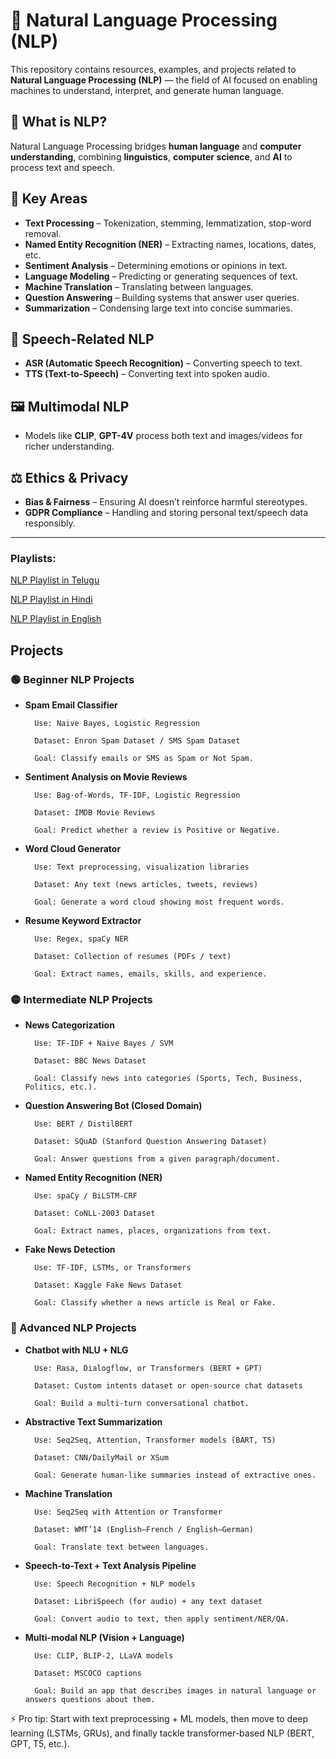 # 🧠 Natural Language Processing (NLP)

This repository contains resources, examples, and projects related to **Natural Language Processing (NLP)** — the field of AI focused on enabling machines to understand, interpret, and generate human language.

## 📌 What is NLP?
Natural Language Processing bridges **human language** and **computer understanding**, combining **linguistics**, **computer science**, and **AI** to process text and speech.

## 🔑 Key Areas
- **Text Processing** – Tokenization, stemming, lemmatization, stop-word removal.
- **Named Entity Recognition (NER)** – Extracting names, locations, dates, etc.
- **Sentiment Analysis** – Determining emotions or opinions in text.
- **Language Modeling** – Predicting or generating sequences of text.
- **Machine Translation** – Translating between languages.
- **Question Answering** – Building systems that answer user queries.
- **Summarization** – Condensing large text into concise summaries.

## 🎤 Speech-Related NLP
- **ASR (Automatic Speech Recognition)** – Converting speech to text.
- **TTS (Text-to-Speech)** – Converting text into spoken audio.

## 🖼️ Multimodal NLP
- Models like **CLIP**, **GPT-4V** process both text and images/videos for richer understanding.

## ⚖️ Ethics & Privacy
- **Bias & Fairness** – Ensuring AI doesn’t reinforce harmful stereotypes.
- **GDPR Compliance** – Handling and storing personal text/speech data responsibly.

---
### Playlists:

[NLP Playlist in Telugu](https://www.youtube.com/playlist?list=PLVG0Zju2HPJfW2rqtu330DD-MaPk-bvMZ)

[NLP Playlist in Hindi](https://www.youtube.com/playlist?list=PLtCBuHKmdxOefxJhd6u8KY9vTN8G5D5yG)

[NLP Playlist in English](https://www.youtube.com/playlist?list=PLeo1K3hjS3uuvuAXhYjV2lMEShq2UYSwX)

## Projects

### 🟢 Beginner NLP Projects

- **Spam Email Classifier**

        Use: Naive Bayes, Logistic Regression
        
        Dataset: Enron Spam Dataset / SMS Spam Dataset
        
        Goal: Classify emails or SMS as Spam or Not Spam.

- **Sentiment Analysis on Movie Reviews**

        Use: Bag-of-Words, TF-IDF, Logistic Regression
        
        Dataset: IMDB Movie Reviews
        
        Goal: Predict whether a review is Positive or Negative.

- **Word Cloud Generator**

        Use: Text preprocessing, visualization libraries
        
        Dataset: Any text (news articles, tweets, reviews)
        
        Goal: Generate a word cloud showing most frequent words.

- **Resume Keyword Extractor**

        Use: Regex, spaCy NER
        
        Dataset: Collection of resumes (PDFs / text)
        
        Goal: Extract names, emails, skills, and experience.

### 🟡 Intermediate NLP Projects

- **News Categorization**

        Use: TF-IDF + Naive Bayes / SVM
        
        Dataset: BBC News Dataset
        
        Goal: Classify news into categories (Sports, Tech, Business, Politics, etc.).

- **Question Answering Bot (Closed Domain)**

        Use: BERT / DistilBERT
        
        Dataset: SQuAD (Stanford Question Answering Dataset)
        
        Goal: Answer questions from a given paragraph/document.

- **Named Entity Recognition (NER)**
  
        Use: spaCy / BiLSTM-CRF
        
        Dataset: CoNLL-2003 Dataset
        
        Goal: Extract names, places, organizations from text.

- **Fake News Detection**

        Use: TF-IDF, LSTMs, or Transformers
        
        Dataset: Kaggle Fake News Dataset
        
        Goal: Classify whether a news article is Real or Fake.

### 🔴 Advanced NLP Projects

- **Chatbot with NLU + NLG**

        Use: Rasa, Dialogflow, or Transformers (BERT + GPT)
        
        Dataset: Custom intents dataset or open-source chat datasets
        
        Goal: Build a multi-turn conversational chatbot.

- **Abstractive Text Summarization**

        Use: Seq2Seq, Attention, Transformer models (BART, T5)
        
        Dataset: CNN/DailyMail or XSum
        
        Goal: Generate human-like summaries instead of extractive ones.

- **Machine Translation**

        Use: Seq2Seq with Attention or Transformer
        
        Dataset: WMT’14 (English–French / English–German)
        
        Goal: Translate text between languages.

- **Speech-to-Text + Text Analysis Pipeline**

        Use: Speech Recognition + NLP models
        
        Dataset: LibriSpeech (for audio) + any text dataset
        
        Goal: Convert audio to text, then apply sentiment/NER/QA.

- **Multi-modal NLP (Vision + Language)**

        Use: CLIP, BLIP-2, LLaVA models
        
        Dataset: MSCOCO captions
        
        Goal: Build an app that describes images in natural language or answers questions about them.

⚡ Pro tip: Start with text preprocessing + ML models, then move to deep learning (LSTMs, GRUs), and finally tackle transformer-based NLP (BERT, GPT, T5, etc.).


